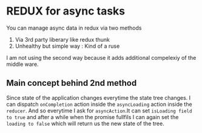 # REDUX for async tasks

You can manage async data in redux via two methods

1. Via 3rd party liberary like redux thunk
2. Unhealthy but simple way : Kind of a ruse

I am not using the second way because it adds additional compelexiy of the middle ware.

## Main concept behind 2nd method

Since state of the application changes everytime the state tree changes. I can dispatch `onCompletion` action inside the `asyncLoading` action inside the `reducer`.
And so everytime I ask for `asyncAction`.It can set `isLoading field to true` and after a while when the promise fullfils I can again set the `loading to false` which will return us the new state of the tree.
